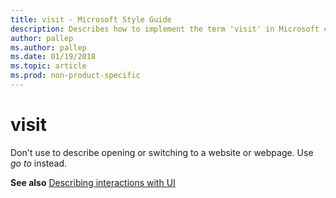 ```yaml
---
title: visit - Microsoft Style Guide
description: Describes how to implement the term 'visit' in Microsoft content and provides a link to the describing interactions with UI topic.
author: pallep
ms.author: pallep
ms.date: 01/19/2018
ms.topic: article
ms.prod: non-product-specific
---
```


# visit

Don't use to describe opening or switching to a website or webpage. Use *go to* instead.

**See also** [Describing interactions with UI](~/procedures-instructions/describing-interactions-with-ui.md)
